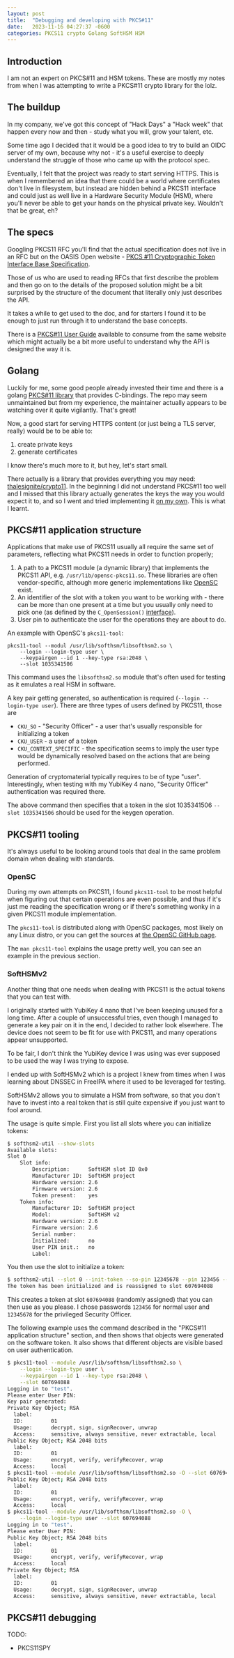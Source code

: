 ```yaml
---
layout: post
title:  "Debugging and developing with PKCS#11"
date:   2023-11-16 04:27:37 -0600
categories: PKCS11 crypto Golang SoftHSM HSM
---
```


## Introduction

I am not an expert on PKCS#11 and HSM tokens. These are mostly my notes from when
I was attempting to write a PKCS#11 crypto library for the lolz.

## The buildup

In my company, we've got this concept of "Hack Days" a "Hack week" that happen
every now and then - study what you will, grow your talent, etc.

Some time ago I decided that it would be a good idea to try to build an OIDC server
of my own, because why not - it's a useful exercise to deeply understand the struggle
of those who came up with the protocol spec.

Eventually, I felt that the project was ready to start serving HTTPS. This is when
I remembered an idea that there could be a world where certificates don't live
in filesystem, but instead are hidden behind a PKCS11 interface and could just
as well live in a Hardware Security Module (HSM), where you'll never be able
to get your hands on the physical private key. Wouldn't that be great, eh?

## The specs

Googling PKCS11 RFC you'll find that the actual specification does not live in
an RFC but on the OASIS Open website -
[PKCS #11 Cryptographic Token Interface Base Specification](https://docs.oasis-open.org/pkcs11/pkcs11-base/v2.40/pkcs11-base-v2.40.html).

Those of us who are used to reading RFCs that first describe the problem and then
go on to the details of the proposed solution might be a bit surprised by the structure
of the document that literally only just describes the API.

It takes a while to get used to the doc, and for starters I found it to be enough to just
run through it to understand the base concepts.

There is a [PKCS#11 User Guide](https://docs.oasis-open.org/pkcs11/pkcs11-ug/v2.40/pkcs11-ug-v2.40.html)
available to consume from the same website which might actually be a bit more useful to
understand why the API is designed the way it is.

## Golang

Luckily for me, some good people already invested their time and there is a
golang [PKCS#11 library](https://github.com/miekg/pkcs11) that provides C-bindings.
The repo may seem unmaintained but from my experience, the maintainer actually
appears to be watching over it quite vigilantly. That's great!

Now, a good start for serving HTTPS content (or just being a TLS server, really)
would be to be able to:

1. create private keys
2. generate certificates

I know there's much more to it, but hey, let's start small.

There actually is a library that provides everything you may need: [thalesignite/crypto11](https://github.com/thalesignite/crypto11).
In the beginning I did not understand PKCS#11 too well and I missed that this
library actually generates the keys the way you would expect it to, and so I
went and tried implementing it [on my own](https://github.com/stlaz/pkcs11-crypto).
This is what I learnt.

## PKCS#11 application structure

Applications that make use of PKCS11 usually all require the same set of
parameters, reflecting what PKCS11 needs in order to function properly;

1. A path to a PKCS11 module (a dynamic library) that implements the PKCS11 API,
   e.g. `/usr/lib/opensc-pkcs11.so`. These libraries are often vendor-specific,
   although more generic implementations like [OpenSC](https://github.com/OpenSC/OpenSC)
   exist.
1. An identifier of the slot with a token you want to be working with - there can be more than
   one present at a time but you usually only need to pick one (as defined by the
   `C_OpenSession()` [interface](https://docs.oasis-open.org/pkcs11/pkcs11-base/v2.40/errata01/os/pkcs11-base-v2.40-errata01-os-complete.html#_Toc441755805)).
1. User pin to authenticate the user for the operations they are about to do.

An example with OpenSC's `pkcs11-tool`:
```
pkcs11-tool --modul /usr/lib/softhsm/libsofthsm2.so \
    --login --login-type user \
    --keypairgen --id 1 --key-type rsa:2048 \
    --slot 1035341506
```

This command uses the `libsofthsm2.so` module that's often used for testing as it
emulates a real HSM in software.

A key pair getting generated, so authentication is required (`--login --login-type user`).
There are three types of users defined by PKCS11, those are

- `CKU_SO` - "Security Officer" - a user that's usually responsible for initializing a token
- `CKU_USER` - a user of a token
- `CKU_CONTEXT_SPECIFIC` - the specification seems to imply the user type would be dynamically resolved based on the actions that are being performed.

Generation of cryptomaterial typically requires to be of type "user". Interestingly,
when testing with my YubiKey 4 nano, "Security Officer" authentication was required there.

The above command then specifies that a token in the slot 1035341506 `--slot 1035341506`
should be used for the keygen operation.

## PKCS#11 tooling

It's always useful to be looking around tools that deal in the same problem domain
when dealing with standards.

### OpenSC

During my own attempts on PKCS11, I found `pkcs11-tool` to be most helpful when
figuring out that certain operations are even possible, and thus if it's just me
reading the specification wrong or if there's something wonky in a given PKCS11
module implementation.

The `pkcs11-tool` is distributed along with OpenSC packages, most likely on any Linux
distro, or you can get the sources at [the OpenSC GitHub page](https://github.com/OpenSC/OpenSC).

The `man pkcs11-tool` explains the usage pretty well, you can see an example
in the previous section.

### SoftHSMv2

Another thing that one needs when dealing with PKCS11 is the actual tokens that
you can test with.

I originally started with YubiKey 4 nano that I've been keeping unused for a long
time. After a couple of unsuccessful tries, even though I managed to generate
a key pair on it in the end, I decided to rather look elsewhere. The device does
not seem to be fit for use with PKCS11, and many operations appear unsupported.

To be fair, I don't think the YubiKey device I was using was ever supposed to be
used the way I was trying to expose.

I ended up with SoftHSMv2 which is a project I knew from times when I was learning
about DNSSEC in FreeIPA where it used to be leveraged for testing.

SoftHSMv2 allows you to simulate a HSM from software, so that you don't have to
invest into a real token that is still quite expensive if you just want to fool
around.

The usage is quite simple. First you list all slots where you can initialize tokens:
```sh
$ softhsm2-util --show-slots
Available slots:
Slot 0
    Slot info:
        Description:      SoftHSM slot ID 0x0
        Manufacturer ID:  SoftHSM project
        Hardware version: 2.6
        Firmware version: 2.6
        Token present:    yes
    Token info:
        Manufacturer ID:  SoftHSM project
        Model:            SoftHSM v2
        Hardware version: 2.6
        Firmware version: 2.6
        Serial number:
        Initialized:      no
        User PIN init.:   no
        Label:
```

You then use the slot to initialize a token:
```sh
$ softhsm2-util --slot 0 --init-token --so-pin 12345678 --pin 123456 --label "test"
The token has been initialized and is reassigned to slot 607694088
```

This creates a token at slot `607694088` (randomly assigned) that you can then
use as you please. I chose passwords `123456` for normal user and `12345678` for
the privileged Security Officer.

The following example uses the command described in the "PKCS#11 application structure" section,
and then shows that objects were generated on the software token. It also shows
that different objects are visible based on user authentication.

```sh
$ pkcs11-tool --module /usr/lib/softhsm/libsofthsm2.so \
    --login --login-type user \
    --keypairgen --id 1 --key-type rsa:2048 \
    --slot 607694088
Logging in to "test".
Please enter User PIN:
Key pair generated:
Private Key Object; RSA
  label:
  ID:         01
  Usage:      decrypt, sign, signRecover, unwrap
  Access:     sensitive, always sensitive, never extractable, local
Public Key Object; RSA 2048 bits
  label:
  ID:         01
  Usage:      encrypt, verify, verifyRecover, wrap
  Access:     local
$ pkcs11-tool --module /usr/lib/softhsm/libsofthsm2.so -O --slot 607694088
Public Key Object; RSA 2048 bits
  label:
  ID:         01
  Usage:      encrypt, verify, verifyRecover, wrap
  Access:     local
$ pkcs11-tool --module /usr/lib/softhsm/libsofthsm2.so -O \
    --login --login-type user --slot 607694088
Logging in to "test".
Please enter User PIN:
Public Key Object; RSA 2048 bits
  label:
  ID:         01
  Usage:      encrypt, verify, verifyRecover, wrap
  Access:     local
Private Key Object; RSA
  label:
  ID:         01
  Usage:      decrypt, sign, signRecover, unwrap
  Access:     sensitive, always sensitive, never extractable, local
```


## PKCS#11 debugging

TODO:
- PKCS11SPY
